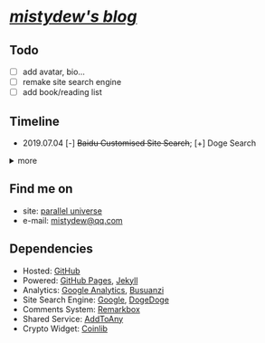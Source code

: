 # [_mistydew's blog_](https://mistydew.github.io/blog)

## Todo

- [ ] add avatar, bio...
- [ ] remake site search engine
- [ ] add book/reading list

## Timeline

* 2019.07.04 [-] ~~Baidu Customised Site Search~~; [+] Doge Search

<details>
<summary>more</summary>

* 2019.06.21 [-] ~~bShare on the post~~; [+] AddToAny share system
* 2019.06.20 [+] ~~bShare on the post~~
* 2019.06.10 [+] Crypto Currencies Price Ticker on the site home page
* 2019.05.24 [+] Site Dependencies
* 2019.05.03 [-] ~~LiveRe City comments system~~; [+] Remarkbox comments system
* 2019.04.28 [-] ~~Widget Pack Comments System~~; [+] ~~LiveRe City comments system~~
* 2019.04.23 [+] the site searchbox submit icon
* 2019.04.19 [+] jekyll config: site timezone
* 2019.04.01 [+] adjust the position of the site searchbox
* 2019.03.30 [-] ~~cPlayer~~
* 2019.02.12 [+] dir \_drafts
* 2019.02.02 [-] ~~hone hone clock~~
* 2019.02.01 [+] new gc favicon
* 2019.01.01 [+] GC music diary new home page; [~] update license year range to 2019
* 2018.09.25 [+] Bitcoin donation address and QR(Quick Response) code
* 2018.09.24 [-] ~~GitHub Contribution from the archive page~~
* 2018.09.20 [+] refactoring: home page, blog permanlink; [-] ~~jekyll-paginate plugin~~
* 2018.09.19 [-] ~~jekyll-sitemap plugin~~; [+] sitemap.xml generated by Liquid
* 2018.09.14 [-] ~~IntenseDebate's comments system~~; [+] ~~Widget Pack Comments System~~
* 2018.09.12 [+] add page content-width; [-] ~~DaoVoice web chat tool(many bugs)~~
* 2018.08.29 [+] site-title font style
* 2018.08.28 [+] rename page slogan to quotes
* 2018.08.27 [+] post excerpt/abstract/summary
* 2018.08.23 [-] ~~Baidu Analytics~~
* 2018.08.22 [+] ~~DaoVoice web chat tool~~
* 2018.08.20 [+] post copyright(author, date, creative commons license, more)
* 2018.08.15 [-] ~~particle background~~
* 2018.08.13 [+] ~~cPlayer: web music player~~
* 2018.08.12 [+] donate page
* 2018.08.10 [+] sitemap, ~~IntenseDebate's comments system~~
* 2018.08.08 [+] delimiter '|' into post title, background-color
* 2018.08.06 [+] Resume/CV(Curriculum Vitae) page
* 2018.08.02 [+] Google ~~and Baidu~~ Customised Search
* 2018.08.01 [+] tag cloud on the tags page
* 2018.07.10 [+] tags page
* 2018.07.03 [+] ~~GitHub Contribution on the archive page~~
* 2018.06.19 [+] post word statistics, the time of reading
* 2018.06.15 [+] ~~particle background~~
* 2018.06.07 [+] Google Analytics and Search Console, ~~Baidu Analytics~~
* 2018.06.06 [+] sticky post
* 2018.06.04 [+] busuanzi analytics: hits, visitors and pageviews
* 2018.05.22 [+] robots.txt: Allow Baiduspider and Googlebot
* 2018.05.21 [+] archive page
* 2018.05.18 [+] 404 page
* 2018.05.17 [+] slogan on footer
* 2018.05.16 [+] category ~~and slogan~~ page
* 2018.05.14 [+] ~~honehone clock~~; ~~pagination~~
* 2018.05.02 [+] gc favicon
* 2018.04.27 [-] ~~directory audio~~
* 2018.04.21 [+] images and reference for post
* 2018.04.19 [+] ~~directory audio~~; Todo list and Timeline
* 2018.04.18 [+] base jekyll theme template
</details>

## Find me on

* site: [parallel universe](https://mistydew.github.io)
* e-mail: [mistydew@qq.com](mailto:mistydew@qq.com)

## Dependencies

* Hosted: [GitHub](https://github.com)
* Powered: [GitHub Pages](https://pages.github.com), [Jekyll](http://www.jekyllrb.com)
* Analytics: [Google Analytics](https://analytics.google.com/analytics/web), [Busuanzi](https://busuanzi.ibruce.info)
* Site Search Engine: [Google](https://www.google.com), [DogeDoge](https://dogedoge.com)
* Comments System: [Remarkbox](https://www.remarkbox.com)
* Shared Service: [AddToAny](https://www.addtoany.com)
* Crypto Widget: [Coinlib](https://coinlib.io)

